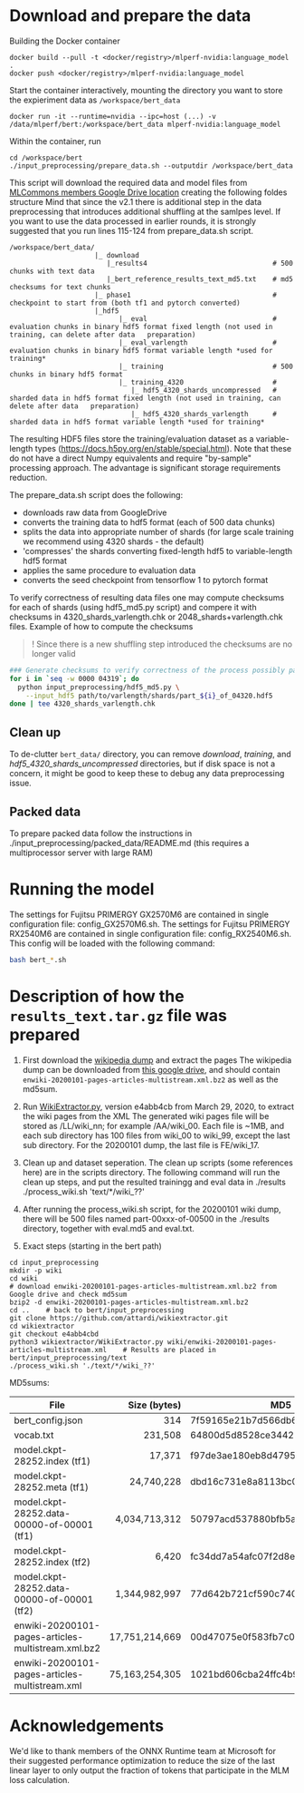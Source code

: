 # Download and prepare the data

Building the Docker container
```shell
docker build --pull -t <docker/registry>/mlperf-nvidia:language_model .
docker push <docker/registry>/mlperf-nvidia:language_model
```

Start the container interactively, mounting the directory you want to store the expieriment data as `/workspace/bert_data`
```
docker run -it --runtime=nvidia --ipc=host (...) -v /data/mlperf/bert:/workspace/bert_data mlperf-nvidia:language_model
```

Within the container, run
```
cd /workspace/bert
./input_preprocessing/prepare_data.sh --outputdir /workspace/bert_data
```
This script will download the required data and model files from [MLCommons members Google Drive location](https://drive.google.com/drive/u/0/folders/1oQF4diVHNPCclykwdvQJw8n_VIWwV0PT) creating the following foldes structure
Mind that since the v2.1 there is additional step in the data preprocessing that introduces additional shuffling at the samlpes level. If you want to use the data processed in earlier rounds, it is strongly suggested that you run lines 115-124 from prepare_data.sh script. 
```
/workspace/bert_data/
                     |_ download
                        |_results4                               # 500 chunks with text data 
                        |_bert_reference_results_text_md5.txt    # md5 checksums for text chunks
                     |_ phase1                                   # checkpoint to start from (both tf1 and pytorch converted)
                     |_hdf5  
                           |_ eval                               # evaluation chunks in binary hdf5 format fixed length (not used in training, can delete after data   preparation)  
                           |_ eval_varlength                     # evaluation chunks in binary hdf5 format variable length *used for training*
                           |_ training                           # 500 chunks in binary hdf5 format 
                           |_ training_4320                      # 
                              |_ hdf5_4320_shards_uncompressed   # sharded data in hdf5 format fixed length (not used in training, can delete after data   preparation)
                              |_ hdf5_4320_shards_varlength      # sharded data in hdf5 format variable length *used for training*
```   

The resulting HDF5 files store the training/evaluation dataset as a variable-length types (https://docs.h5py.org/en/stable/special.html). Note that these do not have a direct Numpy equivalents and require "by-sample" processing approach. The advantage is significant storage requirements reduction.

The prepare_data.sh script does the following:
* downloads raw data from GoogleDrive
* converts the training data to hdf5 format (each of 500 data chunks)
* splits the data into appropriate number of shards (for large scale training we recommend using 4320 shards - the default)
* 'compresses' the shards converting fixed-length hdf5 to variable-length hdf5 format
* applies the same procedure to evaluation data
* converts the seed checkpoint from tensorflow 1 to pytorch format

To verify correctness of resulting data files one may compute checksums for each of shards (using hdf5_md5.py script) and compere it with checksums in 4320_shards_varlength.chk or 2048_shards+varlength.chk files. Example of how to compute the checksums 
> ! Since there is a new shuffling step introduced the checksums are no longer valid

```bash
### Generate checksums to verify correctness of the process possibly paralellized with e.g. xargs and then sorted
for i in `seq -w 0000 04319`; do 
  python input_preprocessing/hdf5_md5.py \
    --input_hdf5 path/to/varlength/shards/part_${i}_of_04320.hdf5 
done | tee 4320_shards_varlength.chk
```
## Clean up

To de-clutter `bert_data/` directory, you can remove _download_, _training_, and _hdf5_4320_shards_uncompressed_ directories, but if disk space is not a concern, it might be good to keep these to debug any data preprocessing issue.


## Packed data

To prepare packed data follow the instructions in ./input_preprocessing/packed_data/README.md (this requires a multiprocessor server with large RAM)

# Running the model
The settings for Fujitsu PRIMERGY GX2570M6 are contained in single configuration file: config_GX2570M6.sh.
The settings for Fujitsu PRIMERGY RX2540M6 are contained in single configuration file: config_RX2540M6.sh.
This config will be loaded with the following command:

```bash
bash bert_*.sh
```

# Description of how the `results_text.tar.gz` file was prepared

1. First download the [wikipedia
   dump](https://drive.google.com/file/d/18K1rrNJ_0lSR9bsLaoP3PkQeSFO-9LE7/view?usp=sharing)
   and extract the pages The wikipedia dump can be downloaded from [this google
   drive](https://drive.google.com/drive/u/0/folders/1oQF4diVHNPCclykwdvQJw8n_VIWwV0PT),
   and should contain `enwiki-20200101-pages-articles-multistream.xml.bz2` as
   well as the md5sum.

2. Run [WikiExtractor.py](https://github.com/attardi/wikiextractor), version
   e4abb4cb from March 29, 2020, to extract the wiki pages from the XML The
   generated wiki pages file will be stored as <data dir>/LL/wiki_nn; for
   example <data dir>/AA/wiki_00. Each file is ~1MB, and each sub directory has
   100 files from wiki_00 to wiki_99, except the last sub directory. For the
   20200101 dump, the last file is FE/wiki_17.

3. Clean up and dataset seperation.  The clean up scripts (some references
   here) are in the scripts directory.  The following command will run the
   clean up steps, and put the resulted trainingg and eval data in ./results
   ./process_wiki.sh 'text/*/wiki_??'

4. After running the process_wiki.sh script, for the 20200101 wiki dump, there will be 500 files named part-00xxx-of-00500 in the ./results directory, together with eval.md5 and eval.txt.

5. Exact steps (starting in the bert path)

```shell
cd input_preprocessing
mkdir -p wiki
cd wiki
# download enwiki-20200101-pages-articles-multistream.xml.bz2 from Google drive and check md5sum
bzip2 -d enwiki-20200101-pages-articles-multistream.xml.bz2
cd ..    # back to bert/input_preprocessing
git clone https://github.com/attardi/wikiextractor.git
cd wikiextractor
git checkout e4abb4cbd
python3 wikiextractor/WikiExtractor.py wiki/enwiki-20200101-pages-articles-multistream.xml    # Results are placed in bert/input_preprocessing/text
./process_wiki.sh './text/*/wiki_??'
```

MD5sums:

| File                                               |   Size (bytes) | MD5                              |
|----------------------------------------------------|  ------------: |----------------------------------|
| bert_config.json                                   |            314 | 7f59165e21b7d566db610ff6756c926b |
| vocab.txt                                          |        231,508 | 64800d5d8528ce344256daf115d4965e |
| model.ckpt-28252.index (tf1)                       |         17,371 | f97de3ae180eb8d479555c939d50d048 |
| model.ckpt-28252.meta (tf1)                        |     24,740,228 | dbd16c731e8a8113bc08eeed0326b8e7 |
| model.ckpt-28252.data-00000-of-00001 (tf1)         |  4,034,713,312 | 50797acd537880bfb5a7ade80d976129 |
| model.ckpt-28252.index (tf2)                       |          6,420 | fc34dd7a54afc07f2d8e9d64471dc672 |
| model.ckpt-28252.data-00000-of-00001 (tf2)         |  1,344,982,997 | 77d642b721cf590c740c762c7f476e04 |
| enwiki-20200101-pages-articles-multistream.xml.bz2 | 17,751,214,669 | 00d47075e0f583fb7c0791fac1c57cb3 |
| enwiki-20200101-pages-articles-multistream.xml     | 75,163,254,305 | 1021bd606cba24ffc4b93239f5a09c02 |

# Acknowledgements

We'd like to thank members of the ONNX Runtime team at Microsoft for their suggested performance optimization to reduce the size of the last linear layer to only output the fraction of tokens that participate in the MLM loss calculation.
